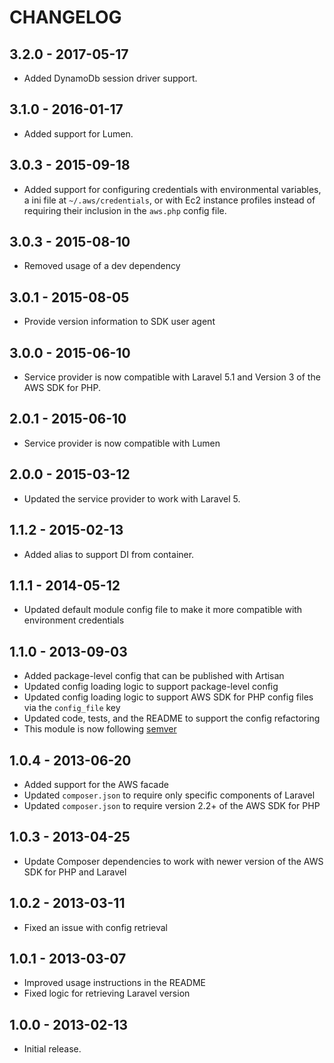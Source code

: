 # CHANGELOG

## 3.2.0 - 2017-05-17

* Added DynamoDb session driver support.

## 3.1.0 - 2016-01-17

* Added support for Lumen.

## 3.0.3 - 2015-09-18

* Added support for configuring credentials with environmental variables, a ini
  file at `~/.aws/credentials`, or with Ec2 instance profiles instead of
  requiring their inclusion in the `aws.php` config file.

## 3.0.3 - 2015-08-10

* Removed usage of a dev dependency

## 3.0.1 - 2015-08-05

* Provide version information to SDK user agent

## 3.0.0 - 2015-06-10

* Service provider is now compatible with Laravel 5.1 and Version 3 of the AWS
  SDK for PHP.

## 2.0.1 - 2015-06-10

* Service provider is now compatible with Lumen

## 2.0.0 - 2015-03-12

* Updated the service provider to work with Laravel 5.

## 1.1.2 - 2015-02-13

* Added alias to support DI from container.

## 1.1.1 - 2014-05-12

* Updated default module config file to make it more compatible with environment
  credentials

## 1.1.0 - 2013-09-03

* Added package-level config that can be published with Artisan
* Updated config loading logic to support package-level config
* Updated config loading logic to support AWS SDK for PHP config files via the
  `config_file` key
* Updated code, tests, and the README to support the config refactoring
* This module is now following [semver](http://semver.org/)

## 1.0.4 - 2013-06-20

* Added support for the AWS facade
* Updated `composer.json` to require only specific components of Laravel
* Updated `composer.json` to require version 2.2+ of the AWS SDK for PHP

## 1.0.3 - 2013-04-25

* Update Composer dependencies to work with newer version of the AWS SDK for PHP
  and Laravel

## 1.0.2 - 2013-03-11

* Fixed an issue with config retrieval

## 1.0.1 - 2013-03-07

* Improved usage instructions in the README
* Fixed logic for retrieving Laravel version

## 1.0.0 - 2013-02-13

* Initial release.
